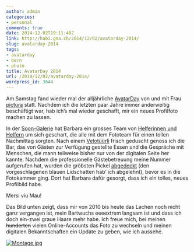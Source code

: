 ```yaml
---
author: admin
categories:
- personal
comments: true
date: 2014-12-02T19:11:40Z
link: http://habi.gna.ch/2014/12/02/avatarday-2014/
slug: avatarday-2014
tags:
- avatarday
- bern
- photo
title: AvatarDay 2014
url: /2014/12/02/avatarday-2014/
wordpress_id: 3644
---
```


Am Samstag fand wieder mal der alljährliche [AvatarDay](http://avatarday.ch/) von und mit Frau [pictura](http://www.pictura.ch) statt. Nachdem ich die letzten paar Jahre immer anderweitig beschäftigt war, hab ich’s mal wieder geschafft, mir ein neues Profilfoto machen zu lassen.

In der [Soon-Galerie](http://www.soon-art.ch/) hat Barbara ein grosses Team von [Helferinnen und Helfern](https://www.facebook.com/AvatarDaySchweiz/photos/pb.130964430341716.-2207520000.1417547870./618434984927989/?type=3&src=https%3A%2F%2Fscontent-b.xx.fbcdn.net%2Fhphotos-xap1%2Ft31.0-8%2F10830640_618434984927989_7781588369073235788_o.jpg&smallsrc=https%3A%2F%2Fscontent-b.xx.fbcdn.net%2Fhphotos-xap1%2Fv%2Ft1.0-9%2F10801853_618434984927989_7781588369073235788_n.jpg%3Foh%3Dd153ccb19894328e2c75d4d29f4bac2a%26oe%3D5507B7DC&size=1200%2C899&fbid=618434984927989) um sich geschart, die alle mit dem Fototeam für einen tollen Nachmittag sorgten. Nach einem [Velotüürli](http://www.strava.com/activities/224366180) frisch geduscht genoss ich die Bar, das von Gästen zur Verfügung gestellte Essen und die Gespräche mit Menschen, die mann teilweise bisher nur von der digitalen Seite her kannte. Nachdem die professionelle Gästebetreuung meine Nummer aufgerufen hat, wurden die gröbsten Pickel [abgedeckt](https://www.facebook.com/media/set/?set=a.616580521780102.1073741829.130964430341716&type=3) (den vorgeschlagenen blauen Lidschatten hab’ ich abgelehnt), bevor es in die Fotokammer ging. Dort hat Barbara dafür gesorgt, dass ich ein tolles, neues Profilbild habe.

Mersi viu Mau!

Das Bild unten zeigt, dass mir von 2010 bis heute das Lachen noch nicht ganz vergangen ist, mein Bartwuchs eeeextrem langsam ist und dass ich doch ein-zwei graue Haare mehr habe. Ich freue mich, bei meinen <del>hunderten</del> vielen Online-Accounts das Foto zu wechseln und meinen digitalen Bekanntschaften ein Update zu geben, wie ich aussehe.

[![Montage.jpg](http://habi.gna.ch/wp-content/uploads/2014/12/Montage-1024x513.jpg)](http://habi.gna.ch/wp-content/uploads/2014/12/Montage.jpg)
